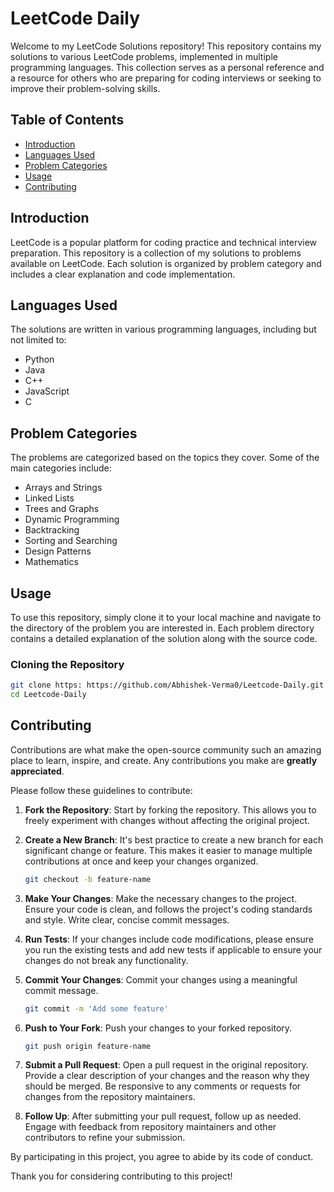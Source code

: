 # LeetCode Daily

Welcome to my LeetCode Solutions repository! This repository contains my solutions to various LeetCode problems, implemented in multiple programming languages. This collection serves as a personal reference and a resource for others who are preparing for coding interviews or seeking to improve their problem-solving skills.

## Table of Contents

- [Introduction](#introduction)
- [Languages Used](#languages-used)
- [Problem Categories](#problem-categories)
- [Usage](#usage)
- [Contributing](#contributing)



## Introduction

LeetCode is a popular platform for coding practice and technical interview preparation. This repository is a collection of my solutions to problems available on LeetCode. Each solution is organized by problem category and includes a clear explanation and code implementation.

## Languages Used

The solutions are written in various programming languages, including but not limited to:

- Python
- Java
- C++
- JavaScript
- C

## Problem Categories

The problems are categorized based on the topics they cover. Some of the main categories include:

- Arrays and Strings
- Linked Lists
- Trees and Graphs
- Dynamic Programming
- Backtracking
- Sorting and Searching
- Design Patterns
- Mathematics

## Usage

To use this repository, simply clone it to your local machine and navigate to the directory of the problem you are interested in. Each problem directory contains a detailed explanation of the solution along with the source code.

### Cloning the Repository

```bash
git clone https: https://github.com/Abhishek-Verma0/Leetcode-Daily.git
cd Leetcode-Daily
```

## Contributing

Contributions are what make the open-source community such an amazing place to learn, inspire, and create. Any contributions you make are **greatly appreciated**.

Please follow these guidelines to contribute:

1. **Fork the Repository**: Start by forking the repository. This allows you to freely experiment with changes without affecting the original project.

2. **Create a New Branch**: It's best practice to create a new branch for each significant change or feature. This makes it easier to manage multiple contributions at once and keep your changes organized.
    ```bash
    git checkout -b feature-name
    ```

3. **Make Your Changes**: Make the necessary changes to the project. Ensure your code is clean, and follows the project's coding standards and style. Write clear, concise commit messages.

4. **Run Tests**: If your changes include code modifications, please ensure you run the existing tests and add new tests if applicable to ensure your changes do not break any functionality.

5. **Commit Your Changes**: Commit your changes using a meaningful commit message.
    ```bash
    git commit -m 'Add some feature'
    ```

6. **Push to Your Fork**: Push your changes to your forked repository.
    ```bash
    git push origin feature-name
    ```

7. **Submit a Pull Request**: Open a pull request in the original repository. Provide a clear description of your changes and the reason why they should be merged. Be responsive to any comments or requests for changes from the repository maintainers.

8. **Follow Up**: After submitting your pull request, follow up as needed. Engage with feedback from repository maintainers and other contributors to refine your submission.

By participating in this project, you agree to abide by its code of conduct.

Thank you for considering contributing to this project!


